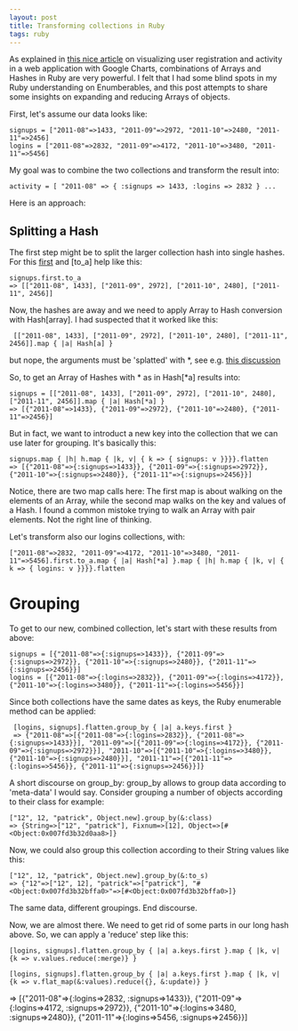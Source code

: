 ```yaml
---
layout: post
title: Transforming collections in Ruby
tags: ruby
---
```

As explained in [this nice article](http://gistflow.com/posts/670-visualising-database-1) on visualizing user registration and activity in a web application with Google Charts, combinations of Arrays and Hashes in Ruby are very powerful. I felt that I had some blind spots in my Ruby understanding on Enumberables, and this post attempts to share some insights on expanding and reducing Arrays of objects.

First, let's assume our data looks like:

    signups = ["2011-08"=>1433, "2011-09"=>2972, "2011-10"=>2480, "2011-11"=>2456]
    logins = ["2011-08"=>2832, "2011-09"=>4172, "2011-10"=>3480, "2011-11"=>5456]

My goal was to combine the two collections and transform the result into:

    activity = [ "2011-08" => { :signups => 1433, :logins => 2832 } ...

Here is an approach:

## Splitting a Hash
The first step might be to split the larger collection hash into single hashes. For this [first]() and [to_a] help like this:

    signups.first.to_a
    => [["2011-08", 1433], ["2011-09", 2972], ["2011-10", 2480], ["2011-11", 2456]]

Now, the hashes are away and we need to apply Array to Hash conversion with Hash[array]. I had suspected that it worked like this:

     [["2011-08", 1433], ["2011-09", 2972], ["2011-10", 2480], ["2011-11", 2456]].map { |a| Hash[a] }

but nope, the arguments must be 'splatted' with *, see e.g. [this discussion](http://theplana.wordpress.com/2007/03/03/ruby-idioms-the-splat-operator/)

So, to get an Array of Hashes with * as in Hash[*a] results into:

    signups = [["2011-08", 1433], ["2011-09", 2972], ["2011-10", 2480], ["2011-11", 2456]].map { |a| Hash[*a] }
    => [{"2011-08"=>1433}, {"2011-09"=>2972}, {"2011-10"=>2480}, {"2011-11"=>2456}]

But in fact, we want to introduct a new key into the collection that we can use later for grouping. It's basically this:

    signups.map { |h| h.map { |k, v| { k => { signups: v }}}}.flatten
    => [{"2011-08"=>{:signups=>1433}}, {"2011-09"=>{:signups=>2972}}, {"2011-10"=>{:signups=>2480}}, {"2011-11"=>{:signups=>2456}}]

Notice, there are two map calls here: The first map is about walking on the elements of an Array, while the second map walks on the key and values of a Hash. I found a common mistoke trying to walk an Array with pair elements. Not the right line of thinking.

Let's transform also our logins collections, with:

    ["2011-08"=>2832, "2011-09"=>4172, "2011-10"=>3480, "2011-11"=>5456].first.to_a.map { |a| Hash[*a] }.map { |h| h.map { |k, v| { k => { logins: v }}}}.flatten

# Grouping
To get to our new, combined collection, let's start with these results from above:

    signups = [{"2011-08"=>{:signups=>1433}}, {"2011-09"=>{:signups=>2972}}, {"2011-10"=>{:signups=>2480}}, {"2011-11"=>{:signups=>2456}}]
    logins = [{"2011-08"=>{:logins=>2832}}, {"2011-09"=>{:logins=>4172}}, {"2011-10"=>{:logins=>3480}}, {"2011-11"=>{:logins=>5456}}]

Since both collections have the same dates as keys, the Ruby enumerable method can be applied:

     [logins, signups].flatten.group_by { |a| a.keys.first }
     => {"2011-08"=>[{"2011-08"=>{:logins=>2832}}, {"2011-08"=>{:signups=>1433}}], "2011-09"=>[{"2011-09"=>{:logins=>4172}}, {"2011-09"=>{:signups=>2972}}], "2011-10"=>[{"2011-10"=>{:logins=>3480}}, {"2011-10"=>{:signups=>2480}}], "2011-11"=>[{"2011-11"=>{:logins=>5456}}, {"2011-11"=>{:signups=>2456}}]}


A short discourse on group_by: group_by allows to group data according to 'meta-data' I would say. Consider grouping a number of objects according to their class for example:

    ["12", 12, "patrick", Object.new].group_by(&:class)
    => {String=>["12", "patrick"], Fixnum=>[12], Object=>[#<Object:0x007fd3b32d0aa8>]}

Now, we could also group this collection according to their String values like this:

    ["12", 12, "patrick", Object.new].group_by(&:to_s)
    => {"12"=>["12", 12], "patrick"=>["patrick"], "#<Object:0x007fd3b32bffa0>"=>[#<Object:0x007fd3b32bffa0>]}

The same data, different groupings. End discourse.

Now, we are almost there. We need to get rid of some parts in our long hash above. So, we can apply a 'reduce' step like this:

    [logins, signups].flatten.group_by { |a| a.keys.first }.map { |k, v| {k => v.values.reduce(:merge)} }

    [logins, signups].flatten.group_by { |a| a.keys.first }.map { |k, v| {k => v.flat_map(&:values).reduce({}, &:update)} }
=> [{"2011-08"=>{:logins=>2832, :signups=>1433}}, {"2011-09"=>{:logins=>4172, :signups=>2972}}, {"2011-10"=>{:logins=>3480, :signups=>2480}}, {"2011-11"=>{:logins=>5456, :signups=>2456}}]

